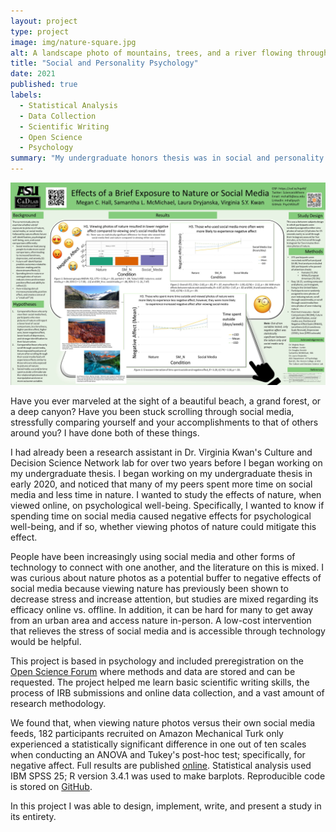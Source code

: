 ```yaml
---
layout: project
type: project
image: img/nature-square.jpg
alt: A landscape photo of mountains, trees, and a river flowing through
title: "Social and Personality Psychology"
date: 2021
published: true
labels:
  - Statistical Analysis
  - Data Collection
  - Scientific Writing
  - Open Science
  - Psychology
summary: "My undergraduate honors thesis was in social and personality psychology. I collected empirical data to test whether viewing nature photos would result in less negative affect compared to viewing social media, and if this would potentially work as an intervention for negative effects of social media."
---
```


<img class="img-fluid" src="../img/APA22_Poster.jpg" alt="A scientific poster with a green background, graphs, and emojis displayed">

Have you ever marveled at the sight of a beautiful beach, a grand forest, or a deep canyon? Have you been stuck scrolling through social media, stressfully comparing yourself and your accomplishments to that of others around you? I have done both of these things.

I had already been a research assistant in Dr. Virginia Kwan's Culture and Decision Science Network lab for over two years before I began working on my undergraduate thesis. I began working on my undergraduate thesis in early 2020, and noticed that many of my peers spent more time on social media and less time in nature. I wanted to study the effects of nature, when viewed online, on psychological well-being. Specifically, I wanted to know if spending time on social media caused negative effects for psychological well-being, and if so, whether viewing photos of nature could mitigate this effect.

People have been increasingly using social media and other forms of technology to connect with one another, and the literature on this is mixed. I was curious about nature photos as a potential buffer to negative effects of social media because viewing nature has previously been shown to decrease stress and increase attention, but studies are mixed regarding its efficacy online vs. offline. In addition, it can be hard for many to get away from an urban area and access nature in-person. A low-cost intervention that relieves the stress of social media and is accessible through technology would be helpful.

This project is based in psychology and included preregistration on the [Open Science Forum](https://osf.io/r68aj/) where methods and data are stored and can be requested. The project helped me learn basic scientific writing skills, the process of IRB submissions and online data collection, and a vast amount of research methodology.

We found that, when viewing nature photos versus their own social media feeds, 182 participants recruited on Amazon Mechanical Turk only experienced a statistically significant difference in one out of ten scales when conducting an ANOVA and Tukey's post-hoc test; specifically, for negative affect. Full results are published [online](https://scholar.utc.edu/mps/vol29/iss1/3/). Statistical analysis used IBM SPSS 25; R version 3.4.1 was used to make barplots. Reproducible code is stored on [GitHub](https://github.com/PsychNStuff/BriefExpNatSM).

In this project I was able to design, implement, write, and present a study in its entirety.
